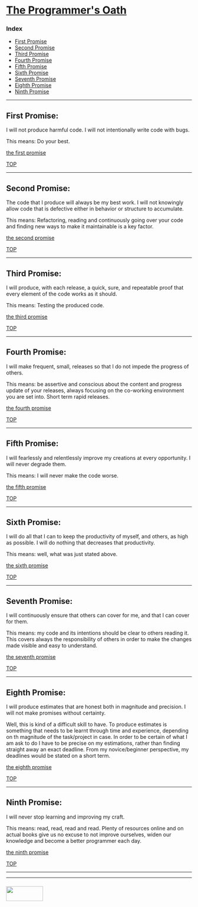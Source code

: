 # [The Programmer's Oath](https://blog.cleancoder.com/uncle-bob/2015/11/18/TheProgrammersOath.html)

### Index
* [First Promise](#first-promise)
* [Second Promise](#second-promise)
* [Third Promise](#third-promise)
* [Fourth Promise](#fourth-promise)
* [Fifth Promise](#fifth-promise)
* [Sixth Promise](#sixth-promise)
* [Seventh Promise](#seventh-promise)
* [Eighth Promise](#eigth-promise)
* [Ninth Promise](#ninth-promise)

___

## First Promise: 

I will not produce harmful code. 
I will not intentionally write code with bugs.

This means: Do your best.

[the first promise](https://www.google.be/url?sa=t&rct=j&q=&esrc=s&source=video&cd=1&cad=rja&uact=8&ved=0ahUKEwjCirufkZnaAhUMjqQKHQxPDyQQtwIIJzAA&url=https%3A%2F%2Fwww.youtube.com%2Fwatch%3Fv%3D36NgPu9OyRM&usg=AOvVaw0ou3BcQNAflHJjk6fPJw7c)

[TOP](#the-programmers-oath)

___

## Second Promise:

The code that I produce will always be my best work. I will not knowingly allow code that is defective either in behavior or structure to accumulate.

This means: Refactoring, reading and continuously going over your code and finding new ways to make it maintainable is a key factor. 

[the second promise](https://www.google.be/url?sa=t&rct=j&q=&esrc=s&source=video&cd=2&cad=rja&uact=8&ved=0ahUKEwjCirufkZnaAhUMjqQKHQxPDyQQtwIIKjAB&url=https%3A%2F%2Fwww.youtube.com%2Fwatch%3Fv%3DzTQ-KZB69Y0&usg=AOvVaw2IMtKImCx2O8Rm59w6VT6s)

[TOP](#the-programmers-oath)

___

## Third Promise: 
I will produce, with each release, a quick, sure, and repeatable proof that every element of the code works as it should.

This means: Testing the produced code.

[the third promise](https://www.google.be/url?sa=t&rct=j&q=&esrc=s&source=video&cd=10&cad=rja&uact=8&ved=0ahUKEwjCirufkZnaAhUMjqQKHQxPDyQQtwIIQjAJ&url=https%3A%2F%2Fwww.youtube.com%2Fwatch%3Fv%3DsNWCmdDlmSQ&usg=AOvVaw2-KiiVggXXbYeRObWxD_r2)

[TOP](#the-programmers-oath)

___

## Fourth Promise:

I will make frequent, small, releases so that I do not impede the progress of others.

This means: be assertive and conscious about the content and progress update of your releases, always focusing on the co-working environment you are set into. Short term rapid releases.


[the fourth promise](https://www.google.be/url?sa=t&rct=j&q=&esrc=s&source=video&cd=5&cad=rja&uact=8&ved=0ahUKEwjCirufkZnaAhUMjqQKHQxPDyQQtwIIMzAE&url=https%3A%2F%2Fwww.youtube.com%2Fwatch%3Fv%3DWCYlSn3PtRI&usg=AOvVaw08q1MIhJnGjRy10BEm5pjk)

[TOP](#the-programmers-oath)

___

## Fifth Promise:

I will fearlessly and relentlessly improve my creations at every opportunity. I will never degrade them.

This means: I will never make the code worse.

[the fifth promise](https://www.google.be/url?sa=t&rct=j&q=&esrc=s&source=video&cd=9&cad=rja&uact=8&ved=0ahUKEwjCirufkZnaAhUMjqQKHQxPDyQQtwIIPzAI&url=https%3A%2F%2Fwww.youtube.com%2Fwatch%3Fv%3DqEeYlLmrHOc&usg=AOvVaw1yiXH31qYs202Vv6feV5Qs)

[TOP](#the-programmers-oath)

___

## Sixth Promise:

I will do all that I can to keep the productivity of myself, and others, as high as possible. I will do nothing that decreases that productivity.

This means: well, what was just stated above. 

[the sixth promise](https://www.google.be/url?sa=t&rct=j&q=&esrc=s&source=video&cd=7&cad=rja&uact=8&ved=0ahUKEwjCirufkZnaAhUMjqQKHQxPDyQQtwIIOTAG&url=https%3A%2F%2Fwww.youtube.com%2Fwatch%3Fv%3DWQMku1-fDYo&usg=AOvVaw0gaYBLsB7tkoj5DVLMS-gI)

[TOP](#the-programmers-oath)

___

## Seventh Promise:

I will continuously ensure that others can cover for me, and that I can cover for them.

This means: my code and its intentions should be clear to others reading it. This covers always the responsibility of others in order to make the changes made visible and easy to understand.

[the seventh promise](https://www.google.be/url?sa=t&rct=j&q=&esrc=s&source=video&cd=6&cad=rja&uact=8&ved=0ahUKEwjCirufkZnaAhUMjqQKHQxPDyQQtwIINjAF&url=https%3A%2F%2Fwww.youtube.com%2Fwatch%3Fv%3D3sU_zcebQwI&usg=AOvVaw3SQJUCL9yJUUjwhZOEHxYx)

[TOP](#the-programmers-oath)

___

## Eighth Promise:

I will produce estimates that are honest both in magnitude and precision. I will not make promises without certainty.

Well, this is kind of a difficult skill to have. To produce estimates is something that needs to be learnt through time and experience, depending on th magnitude of the task/project in case. In order to be certain of what I am ask to do I have to be precise on my estimations, rather than finding straight away an exact deadline. From my novice/beginner perspective, my deadlines would be stated on a short term. 

[the eighth promise](https://www.google.be/url?sa=t&rct=j&q=&esrc=s&source=video&cd=6&cad=rja&uact=8&ved=0ahUKEwjCirufkZnaAhUMjqQKHQxPDyQQtwIINjAF&url=https%3A%2F%2Fwww.youtube.com%2Fwatch%3Fv%3D3sU_zcebQwI&usg=AOvVaw3SQJUCL9yJUUjwhZOEHxYx)


[TOP](#the-programmers-oath)

___

## Ninth Promise:

I will never stop learning and improving my craft.

This means: read, read, read and read. Plenty of resources online and on actual books give us no excuse to not improve ourselves, widen our knowledge and become a better programmer each day. 

[the ninth promise](https://www.google.be/url?sa=t&rct=j&q=&esrc=s&source=video&cd=3&cad=rja&uact=8&ved=0ahUKEwjCirufkZnaAhUMjqQKHQxPDyQQtwIILTAC&url=https%3A%2F%2Fwww.youtube.com%2Fwatch%3Fv%3DINNvxAV8AQU&usg=AOvVaw0OT0Xnhl9K3GtnqVPQEleM)

[TOP](#the-programmers-oath)

___
___
### <a href="http://elewa.education/blog" target="_blank"><img src="https://user-images.githubusercontent.com/18554853/34921062-506450ae-f97d-11e7-875f-6feeb26ad72d.png" width="100" height="40"/></a>

